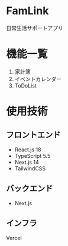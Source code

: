 # FamLink

日常生活サポートアプリ

# 機能一覧

1. 家計簿
2. イベントカレンダー
3. ToDoList

# 使用技術

## フロントエンド

- React.js 18
- TypeScript 5.5
- Next.js 14
- TailwindCSS

## バックエンド

- Next.js

## インフラ

Vercel
